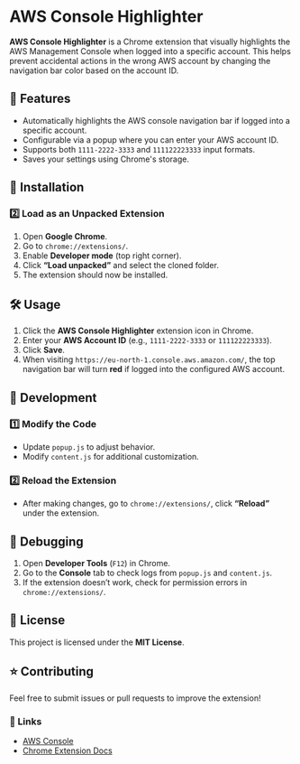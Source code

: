# AWS Console Highlighter

**AWS Console Highlighter** is a Chrome extension that visually highlights the AWS Management Console when logged into a specific account. This helps prevent accidental actions in the wrong AWS account by changing the navigation bar color based on the account ID.

## 🚀 Features

- Automatically highlights the AWS console navigation bar if logged into a specific account.
- Configurable via a popup where you can enter your AWS account ID.
- Supports both `1111-2222-3333` and `111122223333` input formats.
- Saves your settings using Chrome's storage.

## 🔧 Installation

### 2️⃣ Load as an Unpacked Extension

1. Open **Google Chrome**.
2. Go to `chrome://extensions/`.
3. Enable **Developer mode** (top right corner).
4. Click **“Load unpacked”** and select the cloned folder.
5. The extension should now be installed.

## 🛠 Usage

1. Click the **AWS Console Highlighter** extension icon in Chrome.
2. Enter your **AWS Account ID** (e.g., `1111-2222-3333` or `111122223333`).
3. Click **Save**.
4. When visiting `https://eu-north-1.console.aws.amazon.com/`, the top navigation bar will turn **red** if logged into the configured AWS account.

## 📝 Development

### 1️⃣ Modify the Code

- Update `popup.js` to adjust behavior.
- Modify `content.js` for additional customization.

### 2️⃣ Reload the Extension

- After making changes, go to `chrome://extensions/`, click **“Reload”** under the extension.

## 🐛 Debugging

1. Open **Developer Tools** (`F12`) in Chrome.
2. Go to the **Console** tab to check logs from `popup.js` and `content.js`.
3. If the extension doesn’t work, check for permission errors in `chrome://extensions/`.

## 📜 License

This project is licensed under the **MIT License**.

## ⭐ Contributing

Feel free to submit issues or pull requests to improve the extension!

### 🔗 Links

- [AWS Console](https://aws.amazon.com/)
- [Chrome Extension Docs](https://developer.chrome.com/docs/extensions/)
